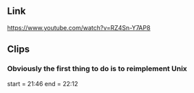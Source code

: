 ## Link
https://www.youtube.com/watch?v=RZ4Sn-Y7AP8

## Clips

### Obviously the first thing to do is to reimplement Unix
start = 21:46
end = 22:12

